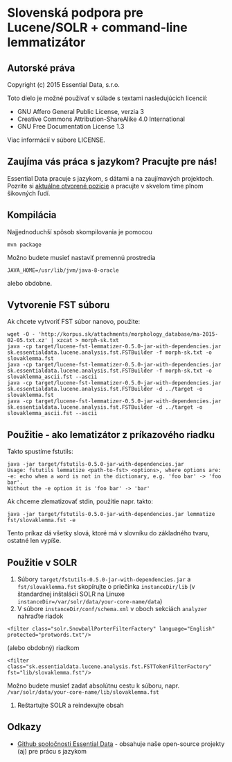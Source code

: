 Slovenská podpora pre Lucene/SOLR + command-line lemmatizátor
=============================================================

Autorské práva
--------------

Copyright (c) 2015 Essential Data, s.r.o.

Toto dielo je možné používať v súlade s textami nasledujúcich licencií:

* GNU Affero General Public License, verzia 3
* Creative Commons Attribution-ShareAlike 4.0 International
* GNU Free Documentation License 1.3

Viac informácií v súbore LICENSE. 

Zaujíma vás práca s jazykom? Pracujte pre nás!
----------------------------------------------

Essential Data pracuje s jazykom, s dátami a na zaujímavých projektoch. Pozrite si
[aktuálne otvorené pozície](http://www.essential-data.sk/pracujte-pre-nas/) a pracujte v skvelom
tíme plnom šikovných ľudí.

Kompilácia
----------

Najjednoduchší spôsob skompilovania je pomocou 

```
mvn package
```
Možno budete musieť nastaviť premennú prostredia 
```
JAVA_HOME=/usr/lib/jvm/java-8-oracle
```
alebo obdobne.

Vytvorenie FST súboru
---------------------

Ak chcete vytvoriť FST súbor nanovo, použite:

```
wget -O - 'http://korpus.sk/attachments/morphology_database/ma-2015-02-05.txt.xz' | xzcat > morph-sk.txt
java -cp target/lucene-fst-lemmatizer-0.5.0-jar-with-dependencies.jar sk.essentialdata.lucene.analysis.fst.FSTBuilder -f morph-sk.txt -o slovaklemma.fst
java -cp target/lucene-fst-lemmatizer-0.5.0-jar-with-dependencies.jar sk.essentialdata.lucene.analysis.fst.FSTBuilder -f morph-sk.txt -o slovaklemma_ascii.fst --ascii
java -cp target/lucene-fst-lemmatizer-0.5.0-jar-with-dependencies.jar sk.essentialdata.lucene.analysis.fst.FSTBuilder -d ../target -o slovaklemma.fst
java -cp target/lucene-fst-lemmatizer-0.5.0-jar-with-dependencies.jar sk.essentialdata.lucene.analysis.fst.FSTBuilder -d ../target -o slovaklemma_ascii.fst --ascii
```

Použitie - ako lematizátor z príkazového riadku
-----------------------------------------------

Takto spustíme fstutils:

```
java -jar target/fstutils-0.5.0-jar-with-dependencies.jar
Usage: fstutils lemmatize <path-to-fst> <options>, where options are:
-e: echo when a word is not in the dictionary, e.g. 'foo bar' -> 'foo bar'.
Without the -e option it is 'foo bar' -> 'bar'
```

Ak chceme zlematizovať stdin, použitie napr. takto:

```
java -jar target/fstutils-0.5.0-jar-with-dependencies.jar lemmatize fst/slovaklemma.fst -e
```

Tento príkaz dá všetky slová, ktoré má v slovníku do základného tvaru, ostatné len vypíše. 

Použitie v SOLR
---------------
1. Súbory `target/fstutils-0.5.0-jar-with-dependencies.jar` a `fst/slovaklemma.fst` skopírujte o priečinka `instanceDir/lib` (v štandardnej inštalácii SOLR na Linuxe `instanceDir=/var/solr/data/your-core-name/data`)
1. V súbore `instanceDir/conf/schema.xml` v oboch sekciách ``analyzer`` nahraďte riadok
```
<filter class="solr.SnowballPorterFilterFactory" language="English" protected="protwords.txt"/>
```
(alebo obdobný) riadkom
```
<filter class="sk.essentialdata.lucene.analysis.fst.FSTTokenFilterFactory" fst="lib/slovaklemma.fst"/>
```
Možno budete musieť zadať absolútnu cestu k súboru, napr. `/var/solr/data/your-core-name/lib/slovaklemma.fst`
1. Reštartujte SOLR a reindexujte obsah

Odkazy
------

* [Github spoločnosti Essential Data](https://github.com/essential-data/) - obsahuje naše open-source projekty (aj) pre prácu s jazykom
